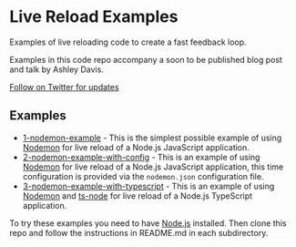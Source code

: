 # Live Reload Examples

Examples of live reloading code to create a fast feedback loop.

Examples in this code repo accompany a soon to be published blog post and talk by Ashley Davis. 

[Follow on Twitter for updates](https://twitter.com/codecapers)

## Examples

- [1-nodemon-example](https://github.com/ashleydavis/live-reload-examples/tree/main/1-nodemon-example) - This is the simplest possible example of using [Nodemon](https://www.npmjs.com/package/nodemon) for live reload of a Node.js JavaScript application.
- [2-nodemon-example-with-config](https://github.com/ashleydavis/live-reload-examples/tree/main/2-nodemon-example-with-config) - This is an example of using [Nodemon](https://www.npmjs.com/package/nodemon) for live reload of a Node.js JavaScript application, this time configuration is provided via the `nodemon.json` configuration file.
- [3-nodemon-example-with-typescript](https://github.com/ashleydavis/live-reload-examples/tree/main/2-nodemon-example-with-config) - This is an example of using [Nodemon](https://www.npmjs.com/package/nodemon) and [ts-node](https://www.npmjs.com/package/ts-node) for live reload of a Node.js TypeScript application.

To try these examples you need to have [Node.js](https://nodejs.org/) installed. Then clone this repo and follow the instructions in README.md in each subdirectory.
